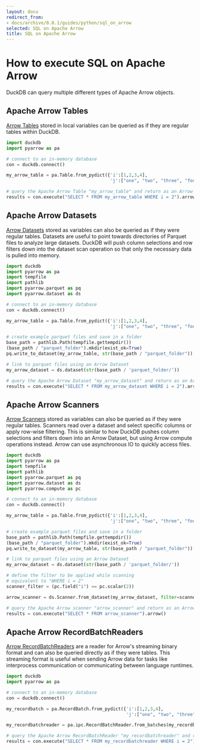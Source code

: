 ```yaml
---
layout: docu
redirect_from:
- docs/archive/0.8.1/guides/python/sql_on_arrow
selected: SQL on Apache Arrow
title: SQL on Apache Arrow
---
```


# How to execute SQL on Apache Arrow
DuckDB can query multiple different types of Apache Arrow objects. 

## Apache Arrow Tables
[Arrow Tables](https://arrow.apache.org/docs/python/generated/pyarrow.Table.html) stored in local variables can be queried as if they are regular tables within DuckDB.

```py
import duckdb
import pyarrow as pa

# connect to an in-memory database
con = duckdb.connect()

my_arrow_table = pa.Table.from_pydict({'i':[1,2,3,4],
                                       'j':["one", "two", "three", "four"]})

# query the Apache Arrow Table "my_arrow_table" and return as an Arrow Table
results = con.execute("SELECT * FROM my_arrow_table WHERE i = 2").arrow()
```

## Apache Arrow Datasets
[Arrow Datasets](https://arrow.apache.org/docs/python/dataset.html) stored as variables can also be queried as if they were regular tables.
Datasets are useful to point towards directories of Parquet files to analyze large datasets.
DuckDB will push column selections and row filters down into the dataset scan operation so that only the necessary data is pulled into memory.

```python
import duckdb
import pyarrow as pa
import tempfile
import pathlib
import pyarrow.parquet as pq
import pyarrow.dataset as ds

# connect to an in-memory database
con = duckdb.connect()

my_arrow_table = pa.Table.from_pydict({'i':[1,2,3,4],
                                       'j':["one", "two", "three", "four"]})

# create example parquet files and save in a folder
base_path = pathlib.Path(tempfile.gettempdir())
(base_path / "parquet_folder").mkdir(exist_ok=True)
pq.write_to_dataset(my_arrow_table, str(base_path / "parquet_folder"))

# link to parquet files using an Arrow Dataset
my_arrow_dataset = ds.dataset(str(base_path / 'parquet_folder/'))

# query the Apache Arrow Dataset "my_arrow_dataset" and return as an Arrow Table
results = con.execute("SELECT * FROM my_arrow_dataset WHERE i = 2").arrow()
```

## Apache Arrow Scanners
[Arrow Scanners](https://arrow.apache.org/docs/python/generated/pyarrow.dataset.Scanner.html) stored as variables can also be queried as if they were regular tables. Scanners read over a dataset and select specific columns or apply row-wise filtering. This is similar to how DuckDB pushes column selections and filters down into an Arrow Dataset, but using Arrow compute operations instead. Arrow can use asynchronous IO to quickly access files.

```python
import duckdb
import pyarrow as pa
import tempfile
import pathlib
import pyarrow.parquet as pq
import pyarrow.dataset as ds
import pyarrow.compute as pc

# connect to an in-memory database
con = duckdb.connect()

my_arrow_table = pa.Table.from_pydict({'i':[1,2,3,4],
                                       'j':["one", "two", "three", "four"]})

# create example parquet files and save in a folder
base_path = pathlib.Path(tempfile.gettempdir())
(base_path / "parquet_folder").mkdir(exist_ok=True)
pq.write_to_dataset(my_arrow_table, str(base_path / "parquet_folder"))

# link to parquet files using an Arrow Dataset
my_arrow_dataset = ds.dataset(str(base_path / 'parquet_folder/'))

# define the filter to be applied while scanning
# equivalent to "WHERE i = 2"
scanner_filter = (pc.field("i") == pc.scalar(2))

arrow_scanner = ds.Scanner.from_dataset(my_arrow_dataset, filter=scanner_filter)

# query the Apache Arrow scanner "arrow_scanner" and return as an Arrow Table
results = con.execute("SELECT * FROM arrow_scanner").arrow()
```

## Apache Arrow RecordBatchReaders
[Arrow RecordBatchReaders](https://arrow.apache.org/docs/python/generated/pyarrow.ipc.RecordBatchStreamReader.html) are a reader for Arrow's streaming binary format and can also be queried directly as if they were tables. This streaming format is useful when sending Arrow data for tasks like interprocess communication or communicating between language runtimes.  
```python
import duckdb
import pyarrow as pa

# connect to an in-memory database
con = duckdb.connect()

my_recordbatch = pa.RecordBatch.from_pydict({'i':[1,2,3,4],
                                             'j':["one", "two", "three", "four"]})

my_recordbatchreader = pa.ipc.RecordBatchReader.from_batches(my_recordbatch.schema, [my_recordbatch])

# query the Apache Arrow RecordBatchReader "my_recordbatchreader" and return as an Arrow Table
results = con.execute("SELECT * FROM my_recordbatchreader WHERE i = 2").arrow()
```